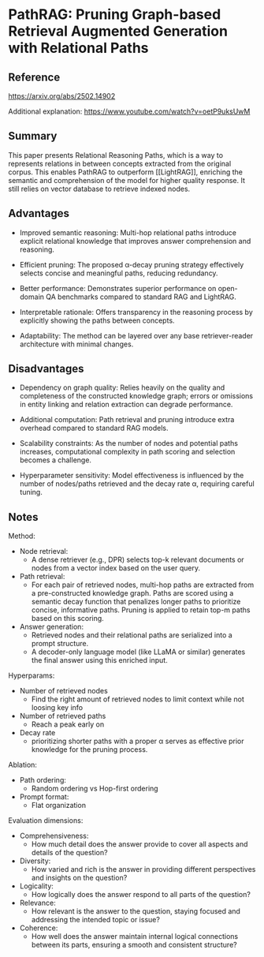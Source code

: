 # PathRAG: Pruning Graph-based Retrieval Augmented Generation with Relational Paths
## Reference
https://arxiv.org/abs/2502.14902

Additional explanation:
https://www.youtube.com/watch?v=oetP9uksUwM

## Summary

This paper presents Relational Reasoning Paths, which is a way to represents relations in between concepts extracted from the original corpus. This enables PathRAG to outperform [[LightRAG]], enriching the semantic and comprehension of the model for higher quality response.
It still relies on vector database to retrieve indexed nodes.

## Advantages

- Improved semantic reasoning: Multi-hop relational paths introduce explicit relational knowledge that improves answer comprehension and reasoning.

- Efficient pruning: The proposed α-decay pruning strategy effectively selects concise and meaningful paths, reducing redundancy.

- Better performance: Demonstrates superior performance on open-domain QA benchmarks compared to standard RAG and LightRAG.

- Interpretable rationale: Offers transparency in the reasoning process by explicitly showing the paths between concepts.

- Adaptability: The method can be layered over any base retriever-reader architecture with minimal changes.

## Disadvantages

- Dependency on graph quality: Relies heavily on the quality and completeness of the constructed knowledge graph; errors or omissions in entity linking and relation extraction can degrade performance.

- Additional computation: Path retrieval and pruning introduce extra overhead compared to standard RAG models.

- Scalability constraints: As the number of nodes and potential paths increases, computational complexity in path scoring and selection becomes a challenge.

- Hyperparameter sensitivity: Model effectiveness is influenced by the number of nodes/paths retrieved and the decay rate α, requiring careful tuning.

## Notes

Method:
- Node retrieval:
	- A dense retriever (e.g., DPR) selects top-k relevant documents or nodes from a vector index based on the user query.
- Path retrieval:
	- For each pair of retrieved nodes, multi-hop paths are extracted from a pre-constructed knowledge graph. Paths are scored using a semantic decay function that penalizes longer paths to prioritize concise, informative paths. Pruning is applied to retain top-m paths based on this scoring.
- Answer generation:
	- Retrieved nodes and their relational paths are serialized into a prompt structure.
	- A decoder-only language model (like LLaMA or similar) generates the final answer using this enriched input.

Hyperparams:
- Number of retrieved nodes
	- Find the right amount of retrieved nodes to limit context while not loosing key info
- Number of retrieved paths
	- Reach a peak early on
- Decay rate
	- prioritizing shorter paths with a proper α serves as effective prior knowledge for the pruning process.

Ablation:
- Path ordering:
	- Random ordering vs Hop-first ordering
- Prompt format:
	- Flat organization

Evaluation dimensions:
- Comprehensiveness:
	- How much detail does the answer provide to cover all aspects and details of the question?
- Diversity:
	- How varied and rich is the answer in providing different perspectives and insights on the question?
- Logicality:
	- How logically does the answer respond to all parts of the question?
- Relevance:
	- How relevant is the answer to the question, staying focused and addressing the intended topic or issue?
- Coherence:
	- How well does the answer maintain internal logical connections between its parts, ensuring a smooth and consistent structure?